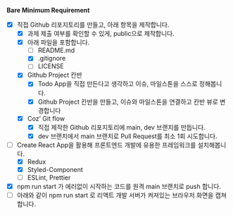 **Bare Minimum Requirement**
- [x] 직접 Github 리포지토리를 만들고, 아래 항목을 제작합니다.
    - [x] 과제 제출 여부를 확인할 수 있게, public으로 제작합니다.
    - [x] 아래 파일을 포함합니다.
        - [ ] README.md
        - [x] .gitignore
        - [ ] LICENSE
    - [x] Github Project 칸반
        - [x] Todo App을 직접 만든다고 생각하고 이슈, 마일스톤을 스스로 정해봅니다.
        - [x] Github Project 칸반을 만들고, 이슈와 마일스톤을 연결하고 칸반 뷰로 변경합니다
    - [x] Coz’ Git flow
        - [x] 직접 제작한 Github 리포지토리에 main, dev 브랜치를 만듭니다.
        - [x] dev 브랜치에서 main 브랜치로 Pull Request를 최소 1회 시도합니다.
- [ ] Create React App을 활용해 프론트엔드 개발에 유용한 프레임워크를 설치해봅니다.
    - [x] Redux
    - [x] Styled-Component
    - [ ] ESLint, Prettier
- [x] npm run start 가 에러없이 시작하는 코드를 원격 main 브랜치로 push 합니다.
- [ ] 아래와 같이 npm run start 로 리액트 개발 서버가 켜져있는 브라우저 화면을 캡쳐합니다.